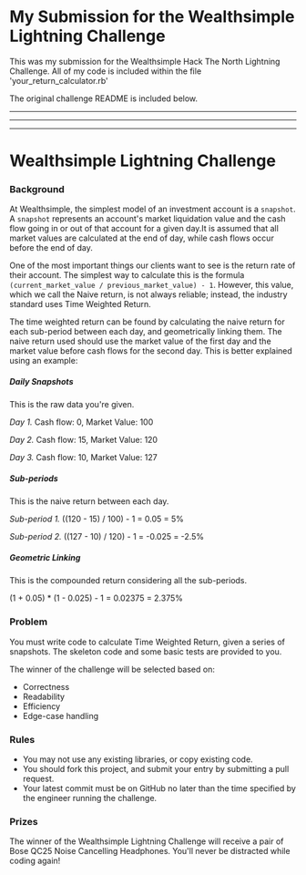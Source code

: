 # My Submission for the Wealthsimple Lightning Challenge
This was my submission for the Wealthsimple Hack The North Lightning Challenge.
All of my code is included within the file 'your_return_calculator.rb'



  
   
   
   
The original challenge README is included below. 


---

---

---

# Wealthsimple Lightning Challenge

### Background
At Wealthsimple, the simplest model of an investment account is a `snapshot`. A `snapshot` represents an account's market liquidation value and the cash flow going in or out of that account for a given day.It is assumed that all market values are calculated at the end of day, while cash flows occur before the end of day.

One of the most important things our clients want to see is the return rate of their account. The simplest way to calculate this is the formula `(current_market_value / previous_market_value) - 1`. However, this value, which we call the Naive return, is not always reliable; instead, the industry standard uses Time Weighted Return.

The time weighted return can be found by calculating the naive return for each sub-period between each day, and geometrically linking them. The naive return used should use the market value of the first day and the market value before cash flows for the second day. This is better explained using an example:

##### Daily Snapshots

This is the raw data you're given.

*Day 1.* Cash flow: 0, Market Value: 100

*Day 2.* Cash flow: 15, Market Value: 120

*Day 3.* Cash flow: 10, Market Value: 127

##### Sub-periods

This is the naive return between each day.

*Sub-period 1.* ((120 - 15) / 100) - 1 = 0.05 = 5%

*Sub-period 2.* ((127 - 10) / 120) - 1 = -0.025 = -2.5%

##### Geometric Linking

This is the compounded return considering all the sub-periods.

(1 + 0.05) * (1 - 0.025) - 1 = 0.02375 = 2.375%

### Problem

You must write code to calculate Time Weighted Return, given a series of snapshots. The skeleton code and some basic tests are provided to you.

The winner of the challenge will be selected based on:
- Correctness
- Readability
- Efficiency
- Edge-case handling

### Rules

- You may not use any existing libraries, or copy existing code.
- You should fork this project, and submit your entry by submitting a pull request.
- Your latest commit must be on GitHub no later than the time specified by the engineer running the challenge.

### Prizes

The winner of the Wealthsimple Lightning Challenge will receive a pair of Bose QC25 Noise Cancelling Headphones. You'll never be distracted while coding again!

